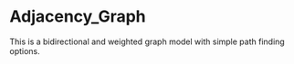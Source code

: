 # Adjacency_Graph
This is a bidirectional and weighted graph model with simple path finding options.
